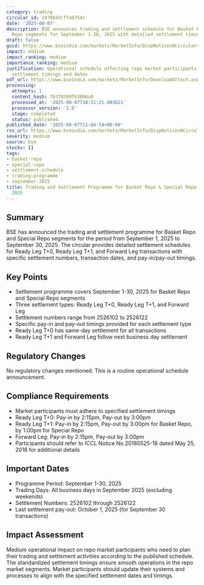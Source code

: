 ```yaml
---
category: trading
circular_id: 2478843cffa9754c
date: '2025-08-07'
description: BSE announces trading and settlement schedule for Basket Repo and Special
  Repo segments for September 1-30, 2025 with detailed settlement timings.
draft: false
guid: https://www.bseindia.com/markets/MarketInfo/DispNoticesNCirculars.aspx?Noticeid={77D91D0D-FAA9-4CBE-8945-2B4EB5C83982}&noticeno=20250807-15&dt=08/07/2025&icount=15&totcount=77&flag=0
impact: medium
impact_ranking: medium
importance_ranking: medium
justification: Operational schedule affecting repo market participants with specific
  settlement timings and dates
pdf_url: https://www.bseindia.com/markets/MarketInfo/DownloadAttach.aspx?id=20250807-15&attachedId=
processing:
  attempts: 1
  content_hash: 7b3f8399f63806a0
  processed_at: '2025-08-07T18:51:21.093621'
  processor_version: '2.0'
  stage: completed
  status: published
published_date: '2025-08-07T11:04:54+00:00'
rss_url: https://www.bseindia.com/markets/MarketInfo/DispNoticesNCirculars.aspx?Noticeid={77D91D0D-FAA9-4CBE-8945-2B4EB5C83982}&noticeno=20250807-15&dt=08/07/2025&icount=15&totcount=77&flag=0
severity: medium
source: bse
stocks: []
tags:
- basket-repo
- special-repo
- settlement-schedule
- trading-programme
- september-2025
title: Trading and Settlement Programme for Basket Repo & Special Repo Segment - September
  2025
---
```


## Summary

BSE has announced the trading and settlement programme for Basket Repo and Special Repo segments for the period from September 1, 2025 to September 30, 2025. The circular provides detailed settlement schedules for Ready Leg T+0, Ready Leg T+1, and Forward Leg transactions with specific settlement numbers, transaction dates, and pay-in/pay-out timings.

## Key Points

- Settlement programme covers September 1-30, 2025 for Basket Repo and Special Repo segments
- Three settlement types: Ready Leg T+0, Ready Leg T+1, and Forward Leg
- Settlement numbers range from 2526102 to 2526122
- Specific pay-in and pay-out timings provided for each settlement type
- Ready Leg T+0 has same-day settlement for all transactions
- Ready Leg T+1 and Forward Leg follow next business day settlement

## Regulatory Changes

No regulatory changes mentioned. This is a routine operational schedule announcement.

## Compliance Requirements

- Market participants must adhere to specified settlement timings
- Ready Leg T+0: Pay-in by 2:15pm, Pay-out by 3:00pm
- Ready Leg T+1: Pay-in by 2:15pm, Pay-out by 3:00pm for Basket Repo, by 1:00pm for Special Repo
- Forward Leg: Pay-in by 2:15pm, Pay-out by 3:00pm
- Participants should refer to ICCL Notice No.20180525-18 dated May 25, 2018 for additional details

## Important Dates

- Programme Period: September 1-30, 2025
- Trading Days: All business days in September 2025 (excluding weekends)
- Settlement Numbers: 2526102 through 2526122
- Last settlement pay-out: October 1, 2025 (for September 30 transactions)

## Impact Assessment

Medium operational impact on repo market participants who need to plan their trading and settlement activities according to the published schedule. The standardized settlement timings ensure smooth operations in the repo market segments. Market participants should update their systems and processes to align with the specified settlement dates and timings.